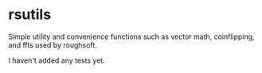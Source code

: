 rsutils
=======

Simple utility and convenience functions such as vector math, coinflipping, and ffts used by roughsoft.

I haven't added any tests yet.
